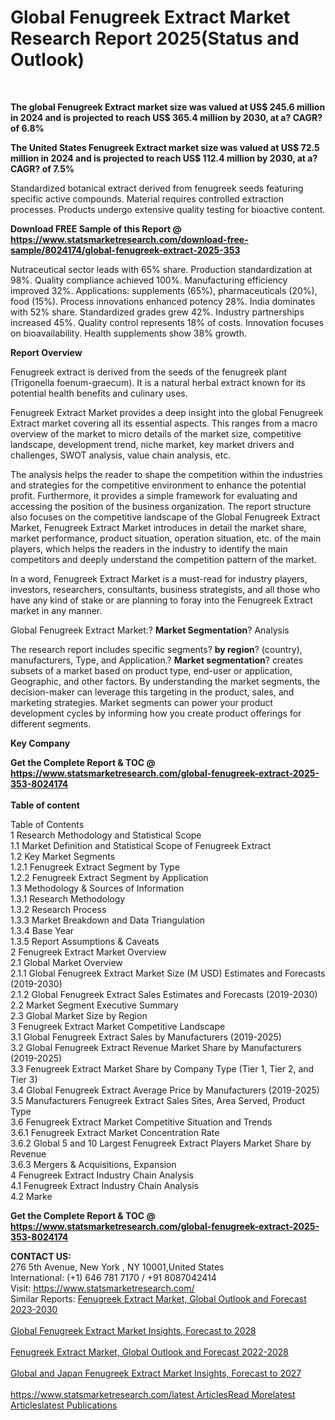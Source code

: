 <h1>Global Fenugreek Extract Market Research Report 2025(Status and Outlook)</h1><br/><p><strong>The global Fenugreek Extract market size was valued at US$ 245.6 million in 2024 and is projected to reach US$ 365.4 million by 2030, at a? <strong>CAGR</strong>? of 6.8%</strong></p><p><strong>The United States Fenugreek Extract market size was valued at US$ 72.5 million in 2024 and is projected to reach US$ 112.4 million by 2030, at a? <strong>CAGR</strong>? of 7.5%</strong></p><p>Standardized botanical extract derived from fenugreek seeds featuring specific active compounds. Material requires controlled extraction processes. Products undergo extensive quality testing for bioactive content.</p><p><strong>Download FREE Sample of this Report @ <a href="https://www.statsmarketresearch.com/download-free-sample/8024174/global-fenugreek-extract-2025-353">https://www.statsmarketresearch.com/download-free-sample/8024174/global-fenugreek-extract-2025-353</a></strong></p><p>Nutraceutical sector leads with 65% share. Production standardization at 98%. Quality compliance achieved 100%. Manufacturing efficiency improved 32%. Applications: supplements (65%), pharmaceuticals (20%), food (15%). Process innovations enhanced potency 28%. India dominates with 52% share. Standardized grades grew 42%. Industry partnerships increased 45%. Quality control represents 18% of costs. Innovation focuses on bioavailability. Health supplements show 38% growth.</p><p><strong>Report Overview</strong></p><p>Fenugreek extract is derived from the seeds of the fenugreek plant (Trigonella foenum-graecum). It is a natural herbal extract known for its potential health benefits and culinary uses.</p><p>Fenugreek Extract Market provides a deep insight into the global Fenugreek Extract market covering all its essential aspects. This ranges from a macro overview of the market to micro details of the market size, competitive landscape, development trend, niche market, key market drivers and challenges, SWOT analysis, value chain analysis, etc.</p><p>The analysis helps the reader to shape the competition within the industries and strategies for the competitive environment to enhance the potential profit. Furthermore, it provides a simple framework for evaluating and accessing the position of the business organization. The report structure also focuses on the competitive landscape of the Global Fenugreek Extract Market, Fenugreek Extract Market introduces in detail the market share, market performance, product situation, operation situation, etc. of the main players, which helps the readers in the industry to identify the main competitors and deeply understand the competition pattern of the market.</p><p>In a word, Fenugreek Extract Market is a must-read for industry players, investors, researchers, consultants, business strategists, and all those who have any kind of stake or are planning to foray into the Fenugreek Extract market in any manner.</p><p>Global Fenugreek Extract Market:? <strong>Market Segmentation</strong>? Analysis</p><p>The research report includes specific segments? <strong>by region</strong>? (country), manufacturers, Type, and Application.? <strong>Market segmentation</strong>? creates subsets of a market based on product type, end-user or application, Geographic, and other factors. By understanding the market segments, the decision-maker can leverage this targeting in the product, sales, and marketing strategies. Market segments can power your product development cycles by informing how you create product offerings for different segments.</p><p><strong>Key Company</strong></p><div><b>Get the Complete Report & TOC @ <a href="https://www.statsmarketresearch.com/global-fenugreek-extract-2025-353-8024174">https://www.statsmarketresearch.com/global-fenugreek-extract-2025-353-8024174</a></b></div><br><b>Table of content</b><p>Table of Contents<br /> 1 Research Methodology and Statistical Scope<br /> 1.1 Market Definition and Statistical Scope of Fenugreek Extract<br /> 1.2 Key Market Segments<br /> 1.2.1 Fenugreek Extract Segment by Type<br /> 1.2.2 Fenugreek Extract Segment by Application<br /> 1.3 Methodology & Sources of Information<br /> 1.3.1 Research Methodology<br /> 1.3.2 Research Process<br /> 1.3.3 Market Breakdown and Data Triangulation<br /> 1.3.4 Base Year<br /> 1.3.5 Report Assumptions & Caveats<br /> 2 Fenugreek Extract Market Overview<br /> 2.1 Global Market Overview<br /> 2.1.1 Global Fenugreek Extract Market Size (M USD) Estimates and Forecasts (2019-2030)<br /> 2.1.2 Global Fenugreek Extract Sales Estimates and Forecasts (2019-2030)<br /> 2.2 Market Segment Executive Summary<br /> 2.3 Global Market Size by Region<br /> 3 Fenugreek Extract Market Competitive Landscape<br /> 3.1 Global Fenugreek Extract Sales by Manufacturers (2019-2025)<br /> 3.2 Global Fenugreek Extract Revenue Market Share by Manufacturers (2019-2025)<br /> 3.3 Fenugreek Extract Market Share by Company Type (Tier 1, Tier 2, and Tier 3)<br /> 3.4 Global Fenugreek Extract Average Price by Manufacturers (2019-2025)<br /> 3.5 Manufacturers Fenugreek Extract Sales Sites, Area Served, Product Type<br /> 3.6 Fenugreek Extract Market Competitive Situation and Trends<br /> 3.6.1 Fenugreek Extract Market Concentration Rate<br /> 3.6.2 Global 5 and 10 Largest Fenugreek Extract Players Market Share by Revenue<br /> 3.6.3 Mergers & Acquisitions, Expansion<br /> 4 Fenugreek Extract Industry Chain Analysis<br /> 4.1 Fenugreek Extract Industry Chain Analysis<br /> 4.2 Marke<br><div><b>Get the Complete Report & TOC @ <a href="https://www.statsmarketresearch.com/global-fenugreek-extract-2025-353-8024174">https://www.statsmarketresearch.com/global-fenugreek-extract-2025-353-8024174</a></b></div></p> <b>CONTACT US:</b><br>276 5th Avenue, New York , NY 10001,United States<br>International: (+1) 646 781 7170 / +91 8087042414<br>Visit: <a href="https://www.statsmarketresearch.com/">https://www.statsmarketresearch.com/</a><br>Similar Reports: <a href="https://www.statsmarketresearch.com/global-fenugreek-extract-2025-353-8024174">Fenugreek Extract Market, Global Outlook and Forecast 2023-2030</a><br/><br/><a href="https://www.statsmarketresearch.com/global-fenugreek-extract-2025-353-8024174">Global Fenugreek Extract Market Insights, Forecast to 2028</a><br/><br/><a href="https://www.statsmarketresearch.com/global-fenugreek-extract-2025-353-8024174">Fenugreek Extract Market, Global Outlook and Forecast 2022-2028</a><br/><br/><a href="https://www.statsmarketresearch.com/global-fenugreek-extract-2025-353-8024174">Global and Japan Fenugreek Extract Market Insights, Forecast to 2027</a><br/><br/><a href="https://gyeongbokgung.com">https://www.statsmarketresearch.com/</a><a href="https://hallyeomaritime.com">latest Articles</a><a href="https://jingwansa.com">Read More</a><a href=https://nguoiviet.jp/">latest Articles</a><a href="https://www.intelmarketresearch.com/">latest Publications</a>